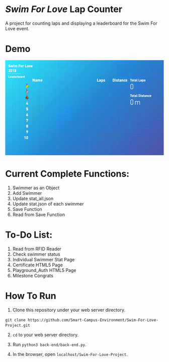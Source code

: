 # *Swim For Love* Lap Counter

A project for counting laps and displaying a leaderboard for the Swim For Love event.


# Demo
![GIF of demonstration](https://github.com/Smart-Campus-Environment/Swim-For-Love-Project/blob/master/assets/demo.gif)

# Current Complete Functions:
1. Swimmer as an Object
2. Add Swimmer
3. Update stat_all.json
4. Update stat.json of each swimmer
5. Save Function
5. Read from Save Function


# To-Do List:
1. Read from RFID Reader
2. Check swimmer status
3. Individual Swimmer Stat Page
4. Certificate HTML5 Page
5. Playground_Auth HTML5 Page
6. Milestone Congrats

# How To Run

1. Clone this repository under your web server directory.

```git clone https://github.com/Smart-Campus-Environment/Swim-For-Love-Project.git```

2. `cd` to your web server directory.

3. Run `python3 back-end/back-end.py`.

4. In the browser, open `localhost/Swim-For-Love-Project`.



